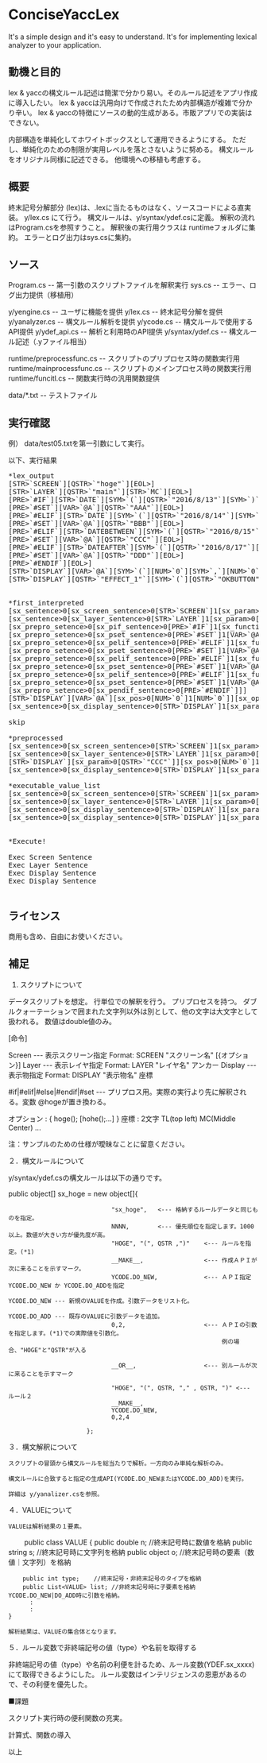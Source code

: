 # ConciseYaccLex
It's a simple design and it's easy to understand. It's for implementing lexical analyzer to your application.

## 動機と目的

lex & yaccの構文ルール記述は簡潔で分かり易い。そのルール記述をアプリ作成に導入したい。
lex & yaccは汎用向けで作成されたため内部構造が複雑で分かり辛い。
lex & yaccの特徴にソースの動的生成がある。市販アプリでの実装はできない。

内部構造を単純化してホワイトボックスとして運用できるようにする。
ただし、単純化のための制限が実用レベルを落とさないように努める。
構文ルールをオリジナル同様に記述できる。
他環境への移植も考慮する。


## 概要

終末記号分解部分 (lex)は、.lexに当たるものはなく、ソースコードによる直実装。 y/lex.cs にて行う。
構文ルールは、y/syntax/ydef.csに定義。
解釈の流れはProgram.csを参照すうこと。
解釈後の実行用クラスは runtimeフォルダに集約。
エラーとログ出力はsys.csに集約。

## ソース

Program.cs       -- 第一引数のスクリプトファイルを解釈実行
sys.cs           -- エラー、ログ出力提供（移植用）

y/yengine.cs     -- ユーザに機能を提供
y/lex.cs         -- 終末記号分解を提供
y/yanalyzer.cs   -- 構文ルール解析を提供
y/ycode.cs       -- 構文ルールで使用するAPI提供
y/ydef_api.cs    -- 解析と利用時のAPI提供
y/syntax/ydef.cs -- 構文ルール記述（.yファイル相当）

runtime/preprocessfunc.cs  -- スクリプトのプリプロセス時の関数実行用
runtime/mainprocessfunc.cs -- スクリプトのメインプロセス時の関数実行用
runtime/funcitl.cs         -- 関数実行時の汎用関数提供

data/*.txt       -- テストファイル

## 実行確認

例） data/test05.txtを第一引数にして実行。

以下、実行結果
<pre>
*lex_output
[STR>`SCREEN`][QSTR>`"hoge"`][EOL>]
[STR>`LAYER`][QSTR>`"main"`][STR>`MC`][EOL>]
[PRE>`#IF`][STR>`DATE`][SYM>`(`][QSTR>`"2016/8/13"`][SYM>`)`][EOL>]
[PRE>`#SET`][VAR>`@A`][QSTR>`"AAA"`][EOL>]
[PRE>`#ELIF`][STR>`DATE`][SYM>`(`][QSTR>`"2016/8/14"`][SYM>`)`][EOL>]
[PRE>`#SET`][VAR>`@A`][QSTR>`"BBB"`][EOL>]
[PRE>`#ELIF`][STR>`DATEBETWEEN`][SYM>`(`][QSTR>`"2016/8/15"`][SYM>`,`][QSTR>`"2016/8/16"`][SYM>`)`][EOL>]
[PRE>`#SET`][VAR>`@A`][QSTR>`"CCC"`][EOL>]
[PRE>`#ELIF`][STR>`DATEAFTER`][SYM>`(`][QSTR>`"2016/8/17"`][SYM>`)`][EOL>]
[PRE>`#SET`][VAR>`@A`][QSTR>`"DDD"`][EOL>]
[PRE>`#ENDIF`][EOL>]
[STR>`DISPLAY`][VAR>`@A`][SYM>`(`][NUM>`0`][SYM>`,`][NUM>`0`][SYM>`)`][SYM>`{`][STR>`DELAY_ON`][SYM>`(`][NUM>`5`][SYM>`)`][SYM>`;`][SYM>`}`][EOL>]
[STR>`DISPLAY`][QSTR>`"EFFECT_1"`][SYM>`(`][QSTR>`"OKBUTTON"`][SYM>`,`][NUM>`0`][SYM>`,`][NUM>`0`][SYM>`)`][SYM>`{`][STR>`HIDE`][SYM>`(`][SYM>`)`][SYM>`;`][STR>`ON_BUTTON`][SYM>`(`][SYM>`)`][SYM>`;`][SYM>`}`][EOL>]


*first_interpreted
[sx_sentence>0[sx_screen_sentence>0[STR>`SCREEN`]1[sx_param>0[QSTR>`"hoge"`]]]]
[sx_sentence>0[sx_layer_sentence>0[STR>`LAYER`]1[sx_param>0[QSTR>`"main"`]]2[STR>`MC`]]]
[sx_prepro_setence>0[sx_pif_sentence>0[PRE>`#IF`]1[sx_function>0[STR>`DATE`]1[sx_param>0[QSTR>`"2016/8/13"`]]]]]
[sx_prepro_setence>0[sx_pset_sentence>0[PRE>`#SET`]1[VAR>`@A`]2[REST>0[sx_param>0[QSTR>`"AAA"`]]]]]
[sx_prepro_setence>0[sx_pelif_sentence>0[PRE>`#ELIF`]1[sx_function>0[STR>`DATE`]1[sx_param>0[QSTR>`"2016/8/14"`]]]]]
[sx_prepro_setence>0[sx_pset_sentence>0[PRE>`#SET`]1[VAR>`@A`]2[REST>0[sx_param>0[QSTR>`"BBB"`]]]]]
[sx_prepro_setence>0[sx_pelif_sentence>0[PRE>`#ELIF`]1[sx_function>0[STR>`DATEBETWEEN`]1[sx_param_list>0[sx_param>0[QSTR>`"2016/8/15"`]]1[sx_param>0[QSTR>`"2016/8/16"`]]]]]]
[sx_prepro_setence>0[sx_pset_sentence>0[PRE>`#SET`]1[VAR>`@A`]2[REST>0[sx_param>0[QSTR>`"CCC"`]]]]]
[sx_prepro_setence>0[sx_pelif_sentence>0[PRE>`#ELIF`]1[sx_function>0[STR>`DATEAFTER`]1[sx_param>0[QSTR>`"2016/8/17"`]]]]]
[sx_prepro_setence>0[sx_pset_sentence>0[PRE>`#SET`]1[VAR>`@A`]2[REST>0[sx_param>0[QSTR>`"DDD"`]]]]]
[sx_prepro_setence>0[sx_pendif_sentence>0[PRE>`#ENDIF`]]]
[STR>`DISPLAY`][VAR>`@A`][sx_pos>0[NUM>`0`]1[NUM>`0`]][sx_option_phrase>0[sx_function>0[STR>`DELAY_ON`]1[sx_param>0[NUM>`5`]]]][EOL>]
[sx_sentence>0[sx_display_sentence>0[STR>`DISPLAY`]1[sx_param>0[QSTR>`"EFFECT_1"`]]2[sx_pos>0[QSTR>`"OKBUTTON"`]1[NUM>`0`]2[NUM>`0`]]3[sx_option_phrase>0[sx_function_list>0[sx_function>0[STR>`HIDE`]]1[sx_function>0[STR>`ON_BUTTON`]]]]]]

skip

*preprocessed
[sx_sentence>0[sx_screen_sentence>0[STR>`SCREEN`]1[sx_param>0[QSTR>`"hoge"`]]]]
[sx_sentence>0[sx_layer_sentence>0[STR>`LAYER`]1[sx_param>0[QSTR>`"main"`]]2[STR>`MC`]]]
[STR>`DISPLAY`][sx_param>0[QSTR>`"CCC"`]][sx_pos>0[NUM>`0`]1[NUM>`0`]][sx_option_phrase>0[sx_function>0[STR>`DELAY_ON`]1[sx_param>0[NUM>`5`]]]][EOL>]
[sx_sentence>0[sx_display_sentence>0[STR>`DISPLAY`]1[sx_param>0[QSTR>`"EFFECT_1"`]]2[sx_pos>0[QSTR>`"OKBUTTON"`]1[NUM>`0`]2[NUM>`0`]]3[sx_option_phrase>0[sx_function_list>0[sx_function>0[STR>`HIDE`]]1[sx_function>0[STR>`ON_BUTTON`]]]]]]

*executable_value_list
[sx_sentence>0[sx_screen_sentence>0[STR>`SCREEN`]1[sx_param>0[QSTR>`"hoge"`]]]]
[sx_sentence>0[sx_layer_sentence>0[STR>`LAYER`]1[sx_param>0[QSTR>`"main"`]]2[STR>`MC`]]]
[sx_sentence>0[sx_display_sentence>0[STR>`DISPLAY`]1[sx_param>0[QSTR>`"CCC"`]]2[sx_pos>0[NUM>`0`]1[NUM>`0`]]3[sx_option_phrase>0[sx_function>0[STR>`DELAY_ON`]1[sx_param>0[NUM>`5`]]]]]]
[sx_sentence>0[sx_display_sentence>0[STR>`DISPLAY`]1[sx_param>0[QSTR>`"EFFECT_1"`]]2[sx_pos>0[QSTR>`"OKBUTTON"`]1[NUM>`0`]2[NUM>`0`]]3[sx_option_phrase>0[sx_function_list>0[sx_function>0[STR>`HIDE`]]1[sx_function>0[STR>`ON_BUTTON`]]]]]]


*Execute!

Exec Screen Sentence
Exec Layer Sentence
Exec Display Sentence
Exec Display Sentence

</pre>

## ライセンス

商用も含め、自由にお使いください。


## 補足

1. スクリプトについて

データスクリプトを想定。
行単位での解釈を行う。
プリプロセスを持つ。
ダブルクォーテーションで囲まれた文字列以外は別として、他の文字は大文字として扱われる。
数値はdouble値のみ。

[命令]

Screen  --- 表示スクリーン指定   Format: SCREEN  "スクリーン名" [{オプション}]
Layer   --- 表示レイヤ指定       Format: LAYER   "レイヤ名" アンカー 
Display --- 表示物指定           Format: DISPLAY "表示物名" 座標

#if|#elif|#else|#endif|#set --- プリプロス用。実際の実行より先に解釈される。変数 @hogeが置き換わる。

オプション : { hoge(); [hohe();...] } 
座標       : 2文字 TL(top left) MC(Middle Center) ...

注：サンプルのための仕様が曖昧なことに留意ください。


２．構文ルールについて

y/syntax/ydef.csの構文ルールは以下の通りです。

public object[] sx_hoge = new object[]{ 

                                 "sx_hoge",   <--- 格納するルールデータと同じものを指定。
								 NNNN,        <--- 優先順位を指定します。1000以上。数値が大きい方が優先度が高。
								 "HOGE", "(", QSTR ,")"    <--- ルールを指定。(*1)
								 __MAKE__,                 <--- 作成ＡＰＩが次に来ることを示すマーク。
								 YCODE.DO_NEW,             <--- ＡＰＩ指定  YCODE.DO_NEW か YCODE.DO_ADDを指定
								                                YCODE.DO_NEW --- 新規のVALUEを作成。引数データをリスト化。
																YCODE.DO_ADD --- 既存のVALUEに引数データを追加。
								 0,2,                      <--- ＡＰＩの引数を指定します。(*1)での実際値を引数化。
								                                例の場合、"HOGE"と"QSTR"が入る

							     __OR__,                   <--- 別ルールが次に来ることを示すマーク

								 "HOGE", "(", QSTR, "," , QSTR, ")" <--- ルール２
								 __MAKE__,
								 YCODE.DO_NEW,
								 0,2,4

                          };

３．構文解釈について

    スクリプトの冒頭から構文ルールを総当たりで解析。一方向のみ単純な解析のみ。

	構文ルールに合致すると指定の生成API(YCODE.DO_NEWまたはYCODE.DO_ADD)を実行。
	
	詳細は y/yanalizer.csを参照。
	

４．VALUEについて
	
	VALUEは解析結果の１要素。
　　
    public class VALUE
    {
        public double n;	//終末記号時に数値を格納
        public string s;	//終末記号時に文字列を格納
        public object o;	//終末記号時の要素（数値｜文字列）を格納

        public int type;	//終末記号・非終末記号のタイプを格納
        public List<VALUE> list; //非終末記号時に子要素を格納　YCODE.DO_NEW|DO_ADD時に引数を格納。
		  :
		  :
    }

	解析結果は、VALUEの集合体となります。


５．ルール変数で非終端記号の値（type）や名前を取得する

非終端記号の値（type）や名前の利便を計るため、ルール変数(YDEF.sx_xxxx)にて取得できるようにした。
ルール変数はインテリジェンスの恩恵があるので、その利便を優先した。


■課題

スクリプト実行時の便利関数の充実。

計算式、関数の導入


以上
